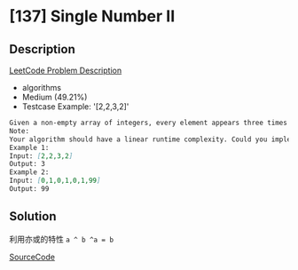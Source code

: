 # [137] Single Number II

## Description

[LeetCode Problem Description](https://leetcode.com/problems/single-number-ii/description/)

* algorithms
* Medium (49.21%)
* Testcase Example:  '[2,2,3,2]'

```md
Given a non-empty array of integers, every element appears three times except for one, which appears exactly once. Find that single one.
Note:
Your algorithm should have a linear runtime complexity. Could you implement it without using extra memory?
Example 1:
Input: [2,2,3,2]
Output: 3
Example 2:
Input: [0,1,0,1,0,1,99]
Output: 99

```

## Solution

利用亦或的特性 `a ^ b ^a = b`

[SourceCode](./solution.js)
